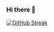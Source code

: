### Hi there 👋

[![GitHub Streak](https://streak-stats.demolab.com/?user=DenverCoder1&theme=dark)](https://git.io/streak-stats)
<!--
**AhmedAbdouz/AhmedAbdouz** is a ✨ _special_ ✨ repository because its `README.md` (this file) appears on your GitHub profile.

Here are some ideas to get you started:

- 🔭 I’m currently working on ...
- 🌱 I’m currently learning ...
- 👯 I’m looking to collaborate on ...
- 🤔 I’m looking for help with ...
- 💬 Ask me about ...
- 📫 How to reach me: ...
- 😄 Pronouns: ...
- ⚡ Fun fact: ...
-->
